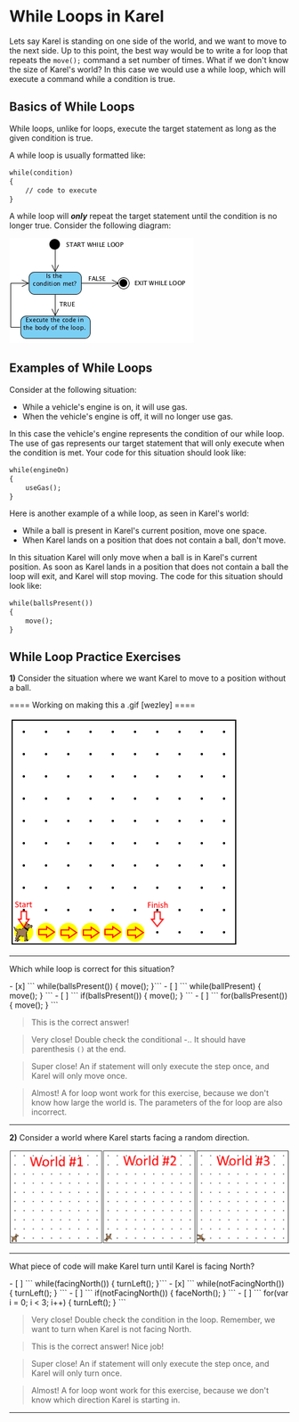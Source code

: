 # While Loops in Karel

Lets say Karel is standing on one side of the world, and we want to move to the next side. Up to this point, the best way would be to write a for loop that repeats the ```move();``` command a set number of times. What if we don't know the size of Karel's world? In this case we would use a while loop, which will execute a command while a condition is true. 

## Basics of While Loops

While loops, unlike for loops, execute the target statement as long as the given condition is true. 

A while loop is usually formatted like:
```
while(condition)
{
    // code to execute
}
```

A while loop will ***only*** repeat the target statement until the condition is no longer true. Consider the following diagram:

![While_Loop_Diagram](../static/karel/while_loop_diagram.png.png "While Loop Diagram")

## Examples of While Loops

Consider at the following situation:

 - While a vehicle's engine is on, it will use gas. 
 - When the vehicle's engine is off, it will no longer use gas.
 

In this case the vehicle's engine represents the condition of our while loop. The use of gas represents our target statement that will only execute when the condition is met. Your code for this situation should look like:
``` 
while(engineOn)
{
    useGas();
}
```
Here is another example of a while loop, as seen in Karel's world:

 - While a ball is present in Karel's current position, move one space.
 - When Karel lands on a position that does not contain a ball, don't move.


In this situation Karel will only move when a ball is in Karel's current position. As soon as Karel lands in a position that does not contain a ball the loop will exit, and Karel will stop moving. The code for this situation should look like:
```
while(ballsPresent())
{
    move();
}
```

## While Loop Practice Exercises


**1)** Consider the situation where we want Karel to move to a position without a ball. 

==== Working on making this a .gif [wezley] ====

![Karel_While_Exercise1](../static/karel/karel_while_loops_exercise_1.png "Karel While Loops Exercise 1")

---

<p> Which while loop is correct for this situation? </p>
- [x] ``` while(ballsPresent()) { move(); }```
- [ ] ``` while(ballPresent) { move(); } ```
- [ ] ``` if(ballsPresent()) { move(); } ```
- [ ] ``` for(ballsPresent()) { move(); } ```
 
> This is the correct answer!

> Very close! Double check the conditional -.. It should have parenthesis ```()``` at the end.

> Super close! An if statement will only execute the step once, and Karel will only move once. 

> Almost! A for loop wont work for this exercise, because we don't know how large the world is. The parameters of the for loop are also incorrect.

---

**2)** Consider a world where Karel starts facing a random direction.

![Karel_While_Exercise2](../static/karel/karel_while_exercise_2.png "Karel While Loops Exercise 2")

---

<p> What piece of code will make Karel turn until Karel is facing North? </p>
- [ ] ``` while(facingNorth()) { turnLeft(); }```
- [x] ``` while(notFacingNorth()) { turnLeft(); } ```
- [ ] ``` if(notFacingNorth()) { faceNorth(); } ```
- [ ] ``` for(var i = 0; i < 3; i++) { turnLeft(); } ```
 
> Very close! Double check the condition in the loop. Remember, we want to turn when Karel is not facing North.

> This is the correct answer! Nice job!

> Super close! An if statement will only execute the step once, and Karel will only turn once. 

> Almost! A for loop wont work for this exercise, because we don't know which direction Karel is starting in.

---
